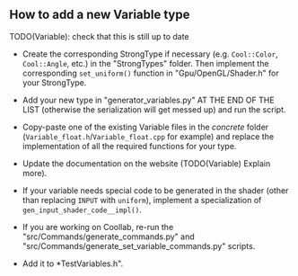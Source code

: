 ## How to add a new Variable type

TODO(Variable): check that this is still up to date

- Create the corresponding StrongType if necessary (e.g. `Cool::Color`, `Cool::Angle`, etc.) in the "StrongTypes" folder. Then implement the corresponding `set_uniform()` function in "Gpu/OpenGL/Shader.h" for your StrongType.

- Add your new type in "generator_variables.py" AT THE END OF THE LIST (otherwise the serialization will get messed up) and run the script.

- Copy-paste one of the existing Variable files in the *concrete* folder (`Variable_float.h`/`Variable_float.cpp` for example) and replace the implementation of all the required functions for your type.

- Update the documentation on the website (TODO(Variable) Explain more).

- If your variable needs special code to be generated in the shader (other than replacing `INPUT` with `uniform`), implement a specialization of `gen_input_shader_code__impl()`.

- If you are working on Coollab, re-run the "src/Commands/generate_commands.py" and "src/Commands/generate_set_variable_commands.py" scripts.

- Add it to *TestVariables.h".